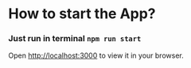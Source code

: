 # How to start the App?

### Just run in terminal `npm run start`

Open [http://localhost:3000](http://localhost:3000) to view it in your browser.

